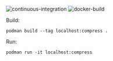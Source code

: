 ![continuous-integration](https://github.com/jarovo/compress/actions/workflows/continuous-integration.yml/badge.svg)
![docker-build](https://github.com/jarovo/compress/actions/workflows/docker-build.yml/badge.svg)


Build:

    podman build --tag localhost:compress .

Run:

    podman run -it localhost:compress
   
